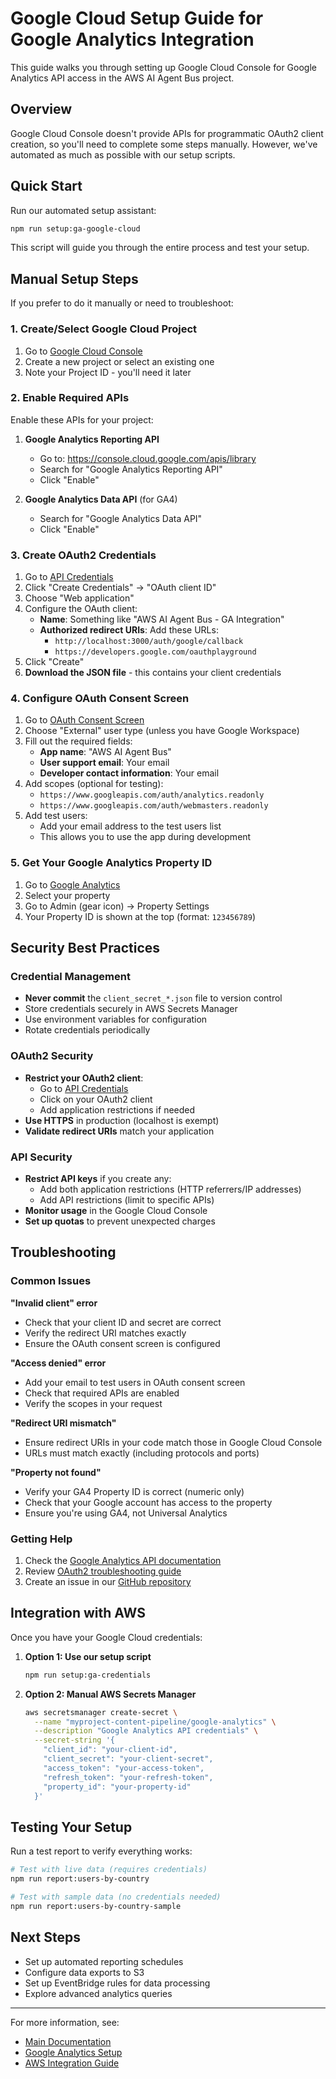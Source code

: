 # Google Cloud Setup Guide for Google Analytics Integration

This guide walks you through setting up Google Cloud Console for Google Analytics API access in the AWS AI Agent Bus project.

## Overview

Google Cloud Console doesn't provide APIs for programmatic OAuth2 client creation, so you'll need to complete some steps manually. However, we've automated as much as possible with our setup scripts.

## Quick Start

Run our automated setup assistant:

```bash
npm run setup:ga-google-cloud
```

This script will guide you through the entire process and test your setup.

## Manual Setup Steps

If you prefer to do it manually or need to troubleshoot:

### 1. Create/Select Google Cloud Project

1. Go to [Google Cloud Console](https://console.cloud.google.com/)
2. Create a new project or select an existing one
3. Note your Project ID - you'll need it later

### 2. Enable Required APIs

Enable these APIs for your project:

1. **Google Analytics Reporting API**
   - Go to: https://console.cloud.google.com/apis/library
   - Search for "Google Analytics Reporting API"
   - Click "Enable"

2. **Google Analytics Data API** (for GA4)
   - Search for "Google Analytics Data API" 
   - Click "Enable"

### 3. Create OAuth2 Credentials

1. Go to [API Credentials](https://console.cloud.google.com/apis/credentials)
2. Click "Create Credentials" → "OAuth client ID"
3. Choose "Web application"
4. Configure the OAuth client:
   - **Name**: Something like "AWS AI Agent Bus - GA Integration"
   - **Authorized redirect URIs**: Add these URLs:
     - `http://localhost:3000/auth/google/callback`
     - `https://developers.google.com/oauthplayground`
5. Click "Create"
6. **Download the JSON file** - this contains your client credentials

### 4. Configure OAuth Consent Screen

1. Go to [OAuth Consent Screen](https://console.cloud.google.com/apis/credentials/consent)
2. Choose "External" user type (unless you have Google Workspace)
3. Fill out the required fields:
   - **App name**: "AWS AI Agent Bus"
   - **User support email**: Your email
   - **Developer contact information**: Your email
4. Add scopes (optional for testing):
   - `https://www.googleapis.com/auth/analytics.readonly`
   - `https://www.googleapis.com/auth/webmasters.readonly`
5. Add test users:
   - Add your email address to the test users list
   - This allows you to use the app during development

### 5. Get Your Google Analytics Property ID

1. Go to [Google Analytics](https://analytics.google.com/)
2. Select your property
3. Go to Admin (gear icon) → Property Settings
4. Your Property ID is shown at the top (format: `123456789`)

## Security Best Practices

### Credential Management

- **Never commit** the `client_secret_*.json` file to version control
- Store credentials securely in AWS Secrets Manager
- Use environment variables for configuration
- Rotate credentials periodically

### OAuth2 Security

- **Restrict your OAuth2 client**:
  - Go to [API Credentials](https://console.cloud.google.com/apis/credentials)
  - Click on your OAuth2 client
  - Add application restrictions if needed
- **Use HTTPS** in production (localhost is exempt)
- **Validate redirect URIs** match your application

### API Security  

- **Restrict API keys** if you create any:
  - Add both application restrictions (HTTP referrers/IP addresses)
  - Add API restrictions (limit to specific APIs)
- **Monitor usage** in the Google Cloud Console
- **Set up quotas** to prevent unexpected charges

## Troubleshooting

### Common Issues

**"Invalid client" error**
- Check that your client ID and secret are correct
- Verify the redirect URI matches exactly
- Ensure the OAuth consent screen is configured

**"Access denied" error**  
- Add your email to test users in OAuth consent screen
- Check that required APIs are enabled
- Verify the scopes in your request

**"Redirect URI mismatch"**
- Ensure redirect URIs in your code match those in Google Cloud Console
- URLs must match exactly (including protocols and ports)

**"Property not found"**
- Verify your GA4 Property ID is correct (numeric only)
- Check that your Google account has access to the property
- Ensure you're using GA4, not Universal Analytics

### Getting Help

1. Check the [Google Analytics API documentation](https://developers.google.com/analytics/devguides/reporting/data/v1)
2. Review [OAuth2 troubleshooting guide](https://developers.google.com/identity/protocols/oauth2/web-server#troubleshooting)  
3. Create an issue in our [GitHub repository](https://github.com/Baur-Software/aws-ai-agent-bus/issues)

## Integration with AWS

Once you have your Google Cloud credentials:

1. **Option 1: Use our setup script**
   ```bash
   npm run setup:ga-credentials
   ```

2. **Option 2: Manual AWS Secrets Manager**
   ```bash
   aws secretsmanager create-secret \
     --name "myproject-content-pipeline/google-analytics" \
     --description "Google Analytics API credentials" \
     --secret-string '{
       "client_id": "your-client-id",
       "client_secret": "your-client-secret", 
       "access_token": "your-access-token",
       "refresh_token": "your-refresh-token",
       "property_id": "your-property-id"
     }'
   ```

## Testing Your Setup

Run a test report to verify everything works:

```bash
# Test with live data (requires credentials)
npm run report:users-by-country

# Test with sample data (no credentials needed)  
npm run report:users-by-country-sample
```

## Next Steps

- Set up automated reporting schedules
- Configure data exports to S3
- Set up EventBridge rules for data processing
- Explore advanced analytics queries

---

For more information, see:
- [Main Documentation](../README.md)
- [Google Analytics Setup](./google-analytics-setup.md)
- [AWS Integration Guide](./aws-integration.md)